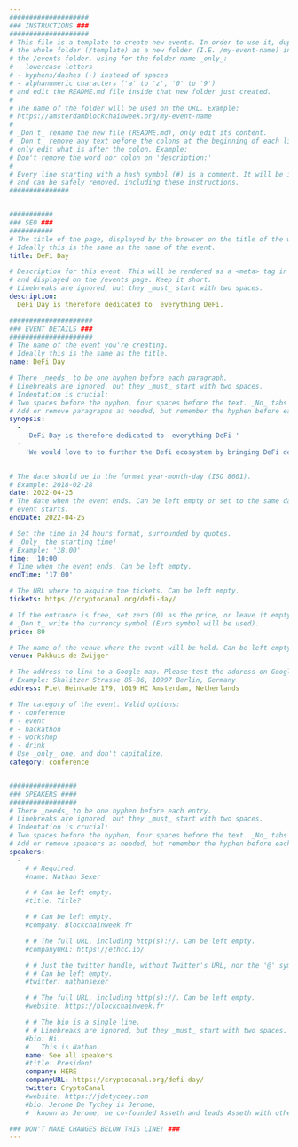 ```yaml
---
####################
### INSTRUCTIONS ###
####################
# This file is a template to create new events. In order to use it, duplicate
# the whole folder (/template) as a new folder (I.E. /my-event-name) inside of
# the /events folder, using for the folder name _only_:
# - lowercase letters
# - hyphens/dashes (-) instead of spaces
# - alphanumeric characters ('a' to 'z', '0' to '9')
# and edit the README.md file inside that new folder just created.
#
# The name of the folder will be used on the URL. Example:
# https://amsterdamblockchainweek.org/my-event-name
#
# _Don't_ rename the new file (README.md), only edit its content.
# _Don't_ remove any text before the colons at the beginning of each line,
# only edit what is after the colon. Example:
# Don't remove the word nor colon on 'description:'
#
# Every line starting with a hash symbol (#) is a comment. It will be ignored
# and can be safely removed, including these instructions.
###############


###########
### SEO ###
###########
# The title of the page, displayed by the browser on the title of the window.
# Ideally this is the same as the name of the event.
title: DeFi Day

# Description for this event. This will be rendered as a <meta> tag in the HTML,
# and displayed on the /events page. Keep it short.
# Linebreaks are ignored, but they _must_ start with two spaces.
description: 
  DeFi Day is therefore dedicated to  everything DeFi. 

#####################
### EVENT DETAILS ###
#####################
# The name of the event you're creating.
# Ideally this is the same as the title.
name: DeFi Day

# There _needs_ to be one hyphen before each paragraph.
# Linebreaks are ignored, but they _must_ start with two spaces.
# Indentation is crucial:
# Two spaces before the hyphen, four spaces before the text. _No_ tabs allowed.
# Add or remove paragraphs as needed, but remember the hyphen before each entry.
synopsis:
  -
    'DeFi Day is therefore dedicated to  everything DeFi '
  -
    'We would love to to further the Defi ecosystem by bringing DeFi developers, working on applications and infrastructure layer together.  '
    

# The date should be in the format year-month-day (ISO 8601).
# Example: 2018-02-28
date: 2022-04-25
# The date when the event ends. Can be left empty or set to the same day the
# event starts.
endDate: 2022-04-25

# Set the time in 24 hours format, surrounded by quotes.
# _Only_ the starting time!
# Example: '18:00'
time: '10:00'
# Time when the event ends. Can be left empty.
endTime: '17:00'

# The URL where to akquire the tickets. Can be left empty.
tickets: https://cryptocanal.org/defi-day/

# If the entrance is free, set zero (0) as the price, or leave it empty.
# _Don't_ write the currency symbol (Euro symbol will be used).
price: 80

# The name of the venue where the event will be held. Can be left empty.
venue: Pakhuis de Zwijger

# The address to link to a Google map. Please test the address on Google Maps.
# Example: Skalitzer Strasse 85-86, 10997 Berlin, Germany
address: Piet Heinkade 179, 1019 HC Amsterdam, Netherlands

# The category of the event. Valid options:
# - conference
# - event
# - hackathon
# - workshop
# - drink
# Use _only_ one, and don't capitalize.
category: conference


#################
### SPEAKERS ####
#################
# There _needs_ to be one hyphen before each entry.
# Linebreaks are ignored, but they _must_ start with two spaces.
# Indentation is crucial:
# Two spaces before the hyphen, four spaces before the text. _No_ tabs allowed.
# Add or remove speakers as needed, but remember the hyphen before each entry.
speakers:
  -
    # # Required.
    #name: Nathan Sexer

    # # Can be left empty.
    #title: Title?

    # # Can be left empty.
    #company: Blockchainweek.fr

    # # The full URL, including http(s)://. Can be left empty.
    #companyURL: https://ethcc.io/

    # # Just the twitter handle, without Twitter's URL, nor the '@' symbol.
    # # Can be left empty.
    #twitter: nathansexer

    # # The full URL, including http(s)://. Can be left empty.
    #website: https://blockchainweek.fr

    # # The bio is a single line.
    # # Linebreaks are ignored, but they _must_ start with two spaces.
    #bio: Hi.
    #   This is Nathan. 
    name: See all speakers
    #title: President
    company: HERE
    companyURL: https://cryptocanal.org/defi-day/
    twitter: CryptoCanal
    #website: https://jdetychey.com
    #bio: Jerome De Tychey is Jerome,
    #  known as Jerome, he co-founded Asseth and leads Asseth with other asseths.

### DON'T MAKE CHANGES BELOW THIS LINE! ###
---
```

<!-- ### DON'T MAKE CHANGES BELOW THIS LINE! ### -->

<Event-Content/>
